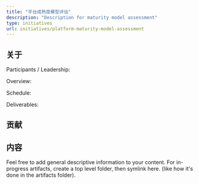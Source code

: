 ```yaml
---
title: "平台成熟度模型评估"
description: "Description for maturity model assessment"
type: initiatives
url: initiatives/platform-maturity-model-assessment
---
```


## 关于

Participants / Leadership:

Overview:

Schedule:

Deliverables:

## 贡献

## 内容

Feel free to add general descriptive information to your content.
For in-progress artifacts, create a top level folder, then symlink here. (like how it's done in the artifacts folder).